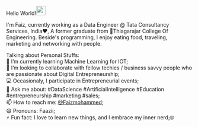 Hello World!<img src="https://camo.githubusercontent.com/35d3d11359a49bf12aebb834cc13fd81b95eff4e/68747470733a2f2f6d656469612e67697068792e636f6d2f6d656469612f6876524a434c467a6361737252346961377a2f67697068792e676966" width="25" height="25" /><br/>

I'm Faiz, currently working as a Data Engineer @ Tata Consultancy Services, India❤️, A former graduate from 🔭Thiagarajar College Of Engineering. Beside's programming, I enjoy eating food, traveling, marketing and networking with people.<br/>

Talking about Personal Stuffs:<br/>
🌱 I’m currently learning Machine Learning for IOT;<br/>
👯 I’m looking to collaborate with fellow techies / business savvy people who are passionate about Digital Entrepreneurship;<br/>
💻 Occasionaly, I participate in Entrepreneurial events;<br/>
💬 Ask me about: #DataScience #ArtificialIntelligence #Education #entrepreneurship #marketing #sales;<br/>
📫 How to reach me: [@Faizmohammed](https://www.linkedin.com/in/faizmohammedali/);<br/>
😄 Pronouns: Faazii;<br/>
⚡ Fun fact: I love to learn new things, and I embrace my inner nerd;🤓
